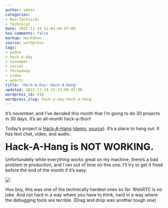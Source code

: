 ```yaml
---
author: admin
categories:
- Non-Technical
- Technical
date: 2022-11-19 21:04:04-07:00
has-comments: false
markup: markdown
source: wordpress
tags:
- audio
- hack-a-day
- november
- social
- throwaway
- video
- webrtc
title: 'Hack-A-Day: Hack-A-Hang'
updated: 2022-11-19 21:13:00-07:00
wordpress_id: 918
wordpress_slug: hack-a-day-hack-a-hang
---
```

It’s november, and I’ve decided this month that I’m going to do 30 projects in 30 days. It’s an all-month hack-a-thon!

Today’s project is [Hack-A-Hang](https://tilde.za3k.com/hackaday/hang/) ([demo](https://tilde.za3k.com/hackaday/hang/), [source](https://github.com/za3k/day19_hang)). It’s a place to hang out. It has text chat, video, and audio.

<b style="font-size:30px">Hack-A-Hang is NOT WORKING.</b>

Unfortunately while everything works great on my machine, there’s a bad problem in production, and I ran out of time on this one. I’ll try to get it fixed before the end of the month if it’s easy.

[![](../wp-content/uploads/2022/11/screenshot-17.png)](https://tilde.za3k.com/hackaday/hang/)

Hoo boy, this was one of the technically hardest ones so far. WebRTC is no joke. And not hard in a way where you have to think, hard in a way where the debugging tools are terrible. (Drag and drop was another tough one)
